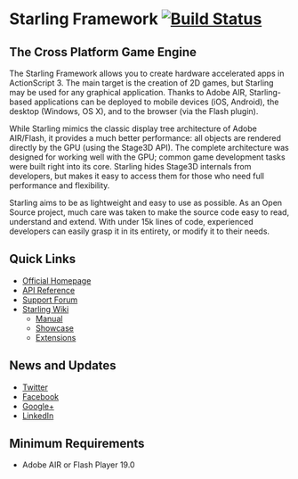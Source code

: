 # Starling Framework [![Build Status](https://travis-ci.org/Gamua/Starling-Framework.svg)](https://travis-ci.org/Gamua/Starling-Framework)

The Cross Platform Game Engine
------------------------------

The Starling Framework allows you to create hardware accelerated apps in ActionScript 3. The main target is the creation of 2D games, but Starling may be used for any graphical application. Thanks to Adobe AIR, Starling-based applications can be deployed to mobile devices (iOS, Android), the desktop (Windows, OS X), and to the browser (via the Flash plugin).

While Starling mimics the classic display tree architecture of Adobe AIR/Flash, it provides a much better performance: all objects are rendered directly by the GPU (using the Stage3D API). The complete architecture was designed for working well with the GPU; common game development tasks were built right into its core. Starling hides Stage3D internals from developers, but makes it easy to access them for those who need full performance and flexibility.

Starling aims to be as lightweight and easy to use as possible. As an Open Source project, much care was taken to make the source code easy to read, understand and extend. With under 15k lines of code, experienced developers can easily grasp it in its entirety, or modify it to their needs.

Quick Links
-----------

* [Official Homepage](http://www.starling-framework.org)
* [API Reference](http://doc.starling-framework.org)
* [Support Forum](http://forum.starling-framework.org)
* [Starling Wiki](http://wiki.starling-framework.org)
  * [Manual](http://wiki.starling-framework.org/manual/start)
  * [Showcase](http://wiki.starling-framework.org/games/start)
  * [Extensions](http://wiki.starling-framework.org/extensions/start)

News and Updates
----------------

* [Twitter](https://twitter.com/gamua)
* [Facebook](https://facebook.com/gamua.co)
* [Google+](https://www.google.com/+gamua)
* [LinkedIn](https://www.linkedin.com/company/gamua)

Minimum Requirements
--------------------

* Adobe AIR or Flash Player 19.0
